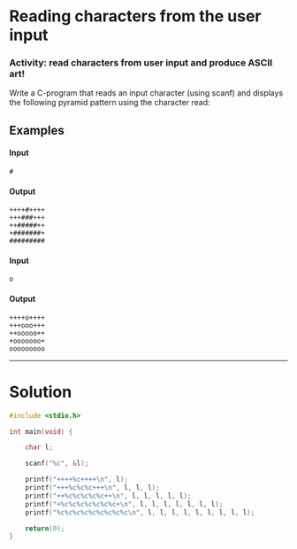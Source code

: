 # Reading characters from the user input   
### Activity: read characters from user input and produce ASCII art!
Write a C-program that reads an input character (using scanf) and displays the following pyramid pattern using the character read: 

## Examples
#### Input
```
#
```
#### Output
```
++++#++++
+++###+++
++#####++
+#######+
#########
```
#### Input
```
o
```

#### Output
```
++++o++++
+++ooo+++
++ooooo++
+ooooooo+
ooooooooo
```

___

# Solution
```C
#include <stdio.h>

int main(void) {

    char l;

    scanf("%c", &l);

    printf("++++%c++++\n", l);
    printf("+++%c%c%c+++\n", l, l, l);
    printf("++%c%c%c%c%c++\n", l, l, l, l, l);
    printf("+%c%c%c%c%c%c%c+\n", l, l, l, l, l, l, l);
    printf("%c%c%c%c%c%c%c%c%c\n", l, l, l, l, l, l, l, l, l);

    return(0);
}
```

